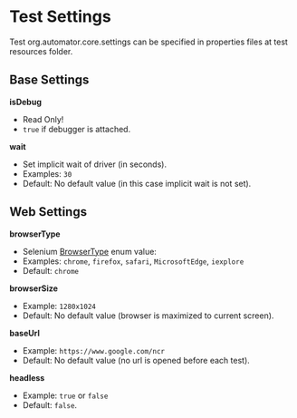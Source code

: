 # Test Settings

Test org.automator.core.settings can be specified in properties files at test resources folder.

## Base Settings

**isDebug**
- Read Only!
- `true` if debugger is attached.

**wait**
- Set implicit wait of driver (in seconds).
- Examples: `30`
- Default: No default value (in this case implicit wait is not set).

## Web Settings

**browserType**
- Selenium [BrowserType](https://selenium.dev/selenium/docs/api/java/org/openqa/selenium/remote/BrowserType.html) enum value:
- Examples: `chrome`, `firefox`, `safari`, `MicrosoftEdge`, `iexplore`
- Default: `chrome`

**browserSize**
- Example: `1280x1024`
- Default: No default value (browser is maximized to current screen).

**baseUrl**
- Example: `https://www.google.com/ncr`
- Default: No default value (no url is opened before each test).

**headless**
- Example: `true` or `false`
- Default: `false`.